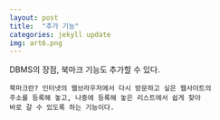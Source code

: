 ```yaml
---
layout: post
title:  "추가 기능"
categories: jekyll update
img: art6.png
---
```


DBMS의 장점, 북마크 기능도 추가할 수 있다.   
~~~~
북마크란? 인터넷의 웹브라우저에서 다시 방문하고 싶은 웹사이트의
주소를 등록해 놓고, 나중에 등록해 놓은 리스트에서 쉽게 찾아 
바로 갈 수 있도록 하는 기능이다.
~~~~

